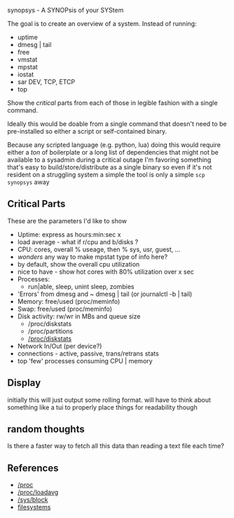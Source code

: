 synopsys - A SYNOPsis of your SYStem

The goal is to create an overview of a system. Instead of running:

- uptime
- dmesg | tail
- free
- vmstat
- mpstat
- iostat
- sar DEV, TCP, ETCP
- top

Show the _critical_ parts from each of those in legible fashion with a
single command.

Ideally this would be doable from a single command that doesn't need to
be pre-installed so either a script or self-contained binary.

Because any scripted language (e.g. python, lua) doing this would
require either a *ton* of boilerplate or a long list of dependencies
that might not be available to a sysadmin during a critical outage I'm
favoring something that's easy to build/store/distribute as a single
binary so even if it's not resident on a struggling system a simple the
tool is only a simple `scp synopsys` away


## Critical Parts
These are the parameters I'd like to show

- Uptime: express as hours:min:sec x
- load average - what if r/cpu and b/disks ?
- CPU: cores, overall % useage, then % sys, usr, guest, ...
-  _wonders_ any way to make mpstat type of info here?
  - by default, show the overall cpu utilization
  - nice to have - show hot cores with 80% utilization over x sec
- Processes:
    - run|able, sleep, unint sleep, zombies
- 'Errors' from dmesg and ~ dmesg | tail (or journalctl -b | tail)
- Memory: free/used (proc/meminfo)
- Swap: free/used (proc/meminfo)
- Disk activity: rw/wr in MBs and queue size
  - /proc/diskstats
  - /proc/partitions
  - [/proc/diskstats](https://www.kernel.org/doc/html/latest/admin-guide/iostats.html)
- Network In/Out (per device?)
- connections - active, passive, trans/retrans stats
- top 'few' processes consuming CPU | memory

## Display

initially this will just output some rolling format. will have to think
about something like a tui to properly place things for readability
though


## random thoughts
Is there a faster way to fetch all this data than reading a text file each time?

## References

- [/proc](https://www.man7.org/linux/man-pages/man5/proc.5.html)
- [/proc/loadavg](https://access.redhat.com/documentation/en-us/red_hat_enterprise_linux/4/html/reference_guide/s2-proc-loadavg)
- [/sys/block](https://www.kernel.org/doc/html/latest/block/stat.html)
- [filesystems](https://www.kernel.org/doc/html/latest/filesystems/index.html)
